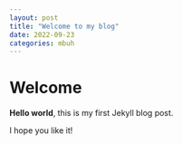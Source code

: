 ```yaml
---
layout: post
title: "Welcome to my blog"
date: 2022-09-23
categories: mbuh
---
```


# Welcome

**Hello world**, this is my first Jekyll blog post.

I hope you like it!

